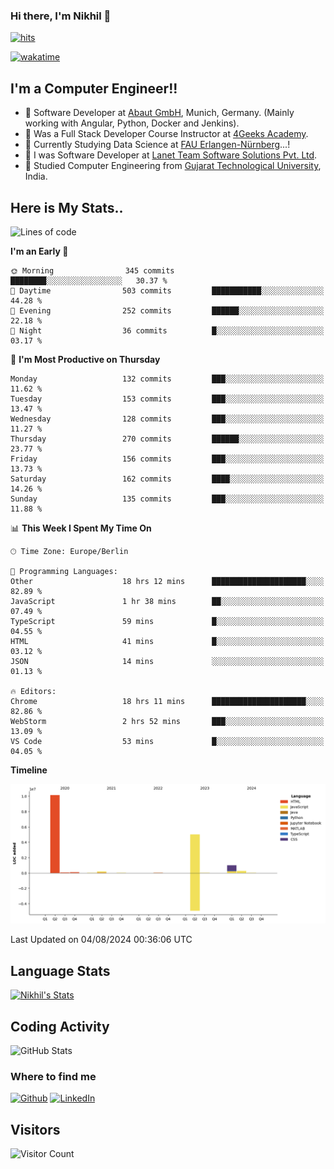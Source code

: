 ### Hi there, I'm Nikhil 👋

[![hits](https://hits.sh/github.com/silentsoft/hits.svg?color=2311cc)](https://hits.sh/github.com/silentsoft/hits/)

[![wakatime](https://wakatime.com/badge/user/369b6a3a-7953-4ff9-b7c7-be53d0a7ccc6.svg?style=for-the-badge)](https://wakatime.com/@369b6a3a-7953-4ff9-b7c7-be53d0a7ccc6)

## I'm a  Computer Engineer!!

- 🌱 Software Developer at [Abaut GmbH](https://www.abaut.de/), Munich, Germany. (Mainly working with Angular, Python, Docker and Jenkins).
- 🌱 Was a Full Stack Developer Course Instructor at [4Geeks Academy](https://4geeks.com/).
- 🌱 Currently Studying Data Science at [FAU Erlangen-Nürnberg](https://www.fau.de/)...!
- 🌱 I was Software Developer at [Lanet Team Software Solutions Pvt. Ltd](https://lanetteam.com/).
- 🌱 Studied Computer Engineering from [Gujarat Technological University](https://www.gtu.ac.in/), India.

<h2>Here is My Stats..</h2>

<!--START_SECTION:waka-->
![Lines of code](https://img.shields.io/badge/From%20Hello%20World%20I%27ve%20Written-16.9%20million%20lines%20of%20code-blue)

**I'm an Early 🐤** 

```text
🌞 Morning                345 commits         ████████░░░░░░░░░░░░░░░░░   30.37 % 
🌆 Daytime                503 commits         ███████████░░░░░░░░░░░░░░   44.28 % 
🌃 Evening                252 commits         ██████░░░░░░░░░░░░░░░░░░░   22.18 % 
🌙 Night                  36 commits          █░░░░░░░░░░░░░░░░░░░░░░░░   03.17 % 
```
📅 **I'm Most Productive on Thursday** 

```text
Monday                   132 commits         ███░░░░░░░░░░░░░░░░░░░░░░   11.62 % 
Tuesday                  153 commits         ███░░░░░░░░░░░░░░░░░░░░░░   13.47 % 
Wednesday                128 commits         ███░░░░░░░░░░░░░░░░░░░░░░   11.27 % 
Thursday                 270 commits         ██████░░░░░░░░░░░░░░░░░░░   23.77 % 
Friday                   156 commits         ███░░░░░░░░░░░░░░░░░░░░░░   13.73 % 
Saturday                 162 commits         ████░░░░░░░░░░░░░░░░░░░░░   14.26 % 
Sunday                   135 commits         ███░░░░░░░░░░░░░░░░░░░░░░   11.88 % 
```


📊 **This Week I Spent My Time On** 

```text
🕑︎ Time Zone: Europe/Berlin

💬 Programming Languages: 
Other                    18 hrs 12 mins      █████████████████████░░░░   82.89 % 
JavaScript               1 hr 38 mins        ██░░░░░░░░░░░░░░░░░░░░░░░   07.49 % 
TypeScript               59 mins             █░░░░░░░░░░░░░░░░░░░░░░░░   04.55 % 
HTML                     41 mins             █░░░░░░░░░░░░░░░░░░░░░░░░   03.12 % 
JSON                     14 mins             ░░░░░░░░░░░░░░░░░░░░░░░░░   01.13 % 

🔥 Editors: 
Chrome                   18 hrs 11 mins      █████████████████████░░░░   82.86 % 
WebStorm                 2 hrs 52 mins       ███░░░░░░░░░░░░░░░░░░░░░░   13.09 % 
VS Code                  53 mins             █░░░░░░░░░░░░░░░░░░░░░░░░   04.05 % 
```

**Timeline**

![Lines of Code chart](https://raw.githubusercontent.com/nikhilmaguwala/nikhilmaguwala/main/assets/bar_graph.png)


 Last Updated on 04/08/2024 00:36:06 UTC
<!--END_SECTION:waka-->

<h2>Language Stats</h2>

[![Nikhil's Stats](https://github-readme-stats.vercel.app/api/wakatime?username=nikhilmaguwala&layout=compact&title=Stats)](https://github.com/nikhilmaguwala)


<h2>Coding Activity</h2>

<p><img src="https://wakatime.com/share/@nikhilmaguwala/7dd532b8-3e5e-4c26-8c46-68cc27712a92.svg" alt="GitHub Stats"></p>

<h3>Where to find me</h3>
<p>
    <a href="https://github.com/nikhilmaguwala" target="_blank"><img alt="Github" src="https://img.shields.io/badge/GitHub-%2312100E.svg?&style=for-the-badge&logo=Github&logoColor=white" /></a>
    <a href="https://www.linkedin.com/in/nikhil-maguwala" target="_blank"><img alt="LinkedIn" src="https://img.shields.io/badge/linkedin-%230077B5.svg?&style=for-the-badge&logo=linkedin&logoColor=white" /></a> 
</p>


<h2>Visitors</h2>

![Visitor Count](https://profile-counter.glitch.me/nikhilmaguwala/count.svg)

[website]: https://nikhilmaguwala.github.io/
[instagram]: https://www.instagram.com/nikhil_maguwala/
[linkedin]: https://www.linkedin.com/in/nikhil-maguwala/

